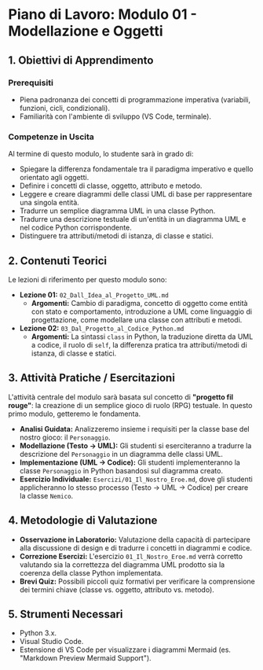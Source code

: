 # Piano di Lavoro: Modulo 01 - Modellazione e Oggetti

## 1. Obiettivi di Apprendimento

### Prerequisiti
*   Piena padronanza dei concetti di programmazione imperativa (variabili, funzioni, cicli, condizionali).
*   Familiarità con l'ambiente di sviluppo (VS Code, terminale).

### Competenze in Uscita
Al termine di questo modulo, lo studente sarà in grado di:
*   Spiegare la differenza fondamentale tra il paradigma imperativo e quello orientato agli oggetti.
*   Definire i concetti di classe, oggetto, attributo e metodo.
*   Leggere e creare diagrammi delle classi UML di base per rappresentare una singola entità.
*   Tradurre un semplice diagramma UML in una classe Python.
*   Tradurre una descrizione testuale di un'entità in un diagramma UML e nel codice Python corrispondente.
*   Distinguere tra attributi/metodi di istanza, di classe e statici.

## 2. Contenuti Teorici
Le lezioni di riferimento per questo modulo sono:

*   **Lezione 01:** `02_Dall_Idea_al_Progetto_UML.md`
    *   **Argomenti:** Cambio di paradigma, concetto di oggetto come entità con stato e comportamento, introduzione a UML come linguaggio di progettazione, come modellare una classe con attributi e metodi.
*   **Lezione 02:** `03_Dal_Progetto_al_Codice_Python.md`
    *   **Argomenti:** La sintassi `class` in Python, la traduzione diretta da UML a codice, il ruolo di `self`, la differenza pratica tra attributi/metodi di istanza, di classe e statici.

## 3. Attività Pratiche / Esercitazioni

L'attività centrale del modulo sarà basata sul concetto di **"progetto fil rouge"**: la creazione di un semplice gioco di ruolo (RPG) testuale. In questo primo modulo, getteremo le fondamenta.

*   **Analisi Guidata:** Analizzeremo insieme i requisiti per la classe base del nostro gioco: il `Personaggio`.
*   **Modellazione (Testo -> UML):** Gli studenti si eserciteranno a tradurre la descrizione del `Personaggio` in un diagramma delle classi UML.
*   **Implementazione (UML -> Codice):** Gli studenti implementeranno la classe `Personaggio` in Python basandosi sul diagramma creato.
*   **Esercizio Individuale:** `Esercizi/01_Il_Nostro_Eroe.md`, dove gli studenti applicheranno lo stesso processo (Testo -> UML -> Codice) per creare la classe `Nemico`.

## 4. Metodologie di Valutazione

*   **Osservazione in Laboratorio:** Valutazione della capacità di partecipare alla discussione di design e di tradurre i concetti in diagrammi e codice.
*   **Correzione Esercizi:** L'esercizio `01_Il_Nostro_Eroe.md` verrà corretto valutando sia la correttezza del diagramma UML prodotto sia la coerenza della classe Python implementata.
*   **Brevi Quiz:** Possibili piccoli quiz formativi per verificare la comprensione dei termini chiave (classe vs. oggetto, attributo vs. metodo).

## 5. Strumenti Necessari

*   Python 3.x.
*   Visual Studio Code.
*   Estensione di VS Code per visualizzare i diagrammi Mermaid (es. "Markdown Preview Mermaid Support").